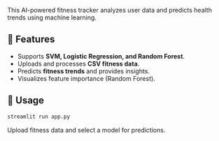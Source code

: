 This AI-powered fitness tracker analyzes user data and predicts health trends using machine learning.

## 🔬 Features
- Supports **SVM, Logistic Regression, and Random Forest**.
- Uploads and processes **CSV fitness data**.
- Predicts **fitness trends** and provides insights.
- Visualizes feature importance (Random Forest).

## 🚀 Usage
```sh
streamlit run app.py
```
Upload fitness data and select a model for predictions.
